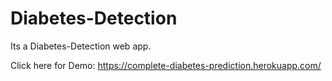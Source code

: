 # Diabetes-Detection

Its a Diabetes-Detection web app.

Click here for Demo: https://complete-diabetes-prediction.herokuapp.com/
